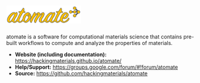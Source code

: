 # <img alt="atomate" src="docs_rst/_static/atomate_logo_small.png" width="200">

atomate is a software for computational materials science that contains pre-built workflows to compute and analyze the properties of materials.

- **Website (including documentation):** https://hackingmaterials.github.io/atomate/
- **Help/Support:** https://groups.google.com/forum/#!forum/atomate
- **Source:** https://github.com/hackingmaterials/atomate
